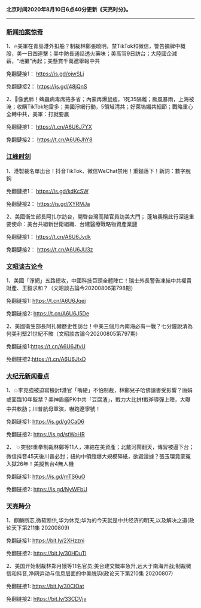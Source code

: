 **北京时间2020年8月10日6点40分更新《天亮时分》。**

***

### [新闻拍案惊奇](https://www.youtube.com/c/%E5%A4%A7%E5%AE%87%E6%8B%8D%E6%A1%88%E9%A9%9A%E5%A5%87DayuShow/videos)

1、🔥美軍在青島港外扣船？制裁林鄭張曉明，禁TikTok和微信，警告摘牌中概股，美一日四連擊；美中防長通話透火藥味；美高官9日訪台；大陸國企減薪，“地攤”再起；美懸賞千萬邀舉報中共

免翻鏈接1： https://is.gd/ojwSLj

免翻鏈接2： https://is.gd/48jQnS

2、🚨像武肺！蜱蟲病毒席捲多省；內蒙再爆鼠疫，1死35隔離；颱風暴雨，上海被淹；收購TikTok地雷多；美國淨網行動，5領域清共；好萊塢媚共細節；戰略重心全轉中共，美軍：打就要贏 

免翻鏈接1： https://t.cn/A6U6J7YX

免翻鏈接2： https://t.cn/A6U6JhY8


### [江峰时刻](https://www.youtube.com/c/%E6%B1%9F%E5%B3%B0%E6%97%B6%E5%88%BB/videos)

1、港製裁名單出台！抖音TikTok、微信WeChat禁用！重鎚落下！新詞：數字脫鉤

免翻鏈接1： https://is.gd/kdKcSW

免翻鏈接2： https://is.gd/XYRMJa

2、美國衛生部長阿扎尔訪台，開啓台灣高階官員訪美大門； 蓬培奧稱此行深遠重要使命：美台共組新世衛組織、台建醫療戰略物資產業鏈

免翻鏈接1： https://t.cn/A6U6Jydk

免翻鏈接2： https://t.cn/A6U6JU3z


### [文昭谈古论今](https://www.youtube.com/channel/UCtAIPjABiQD3qjlEl1T5VpA/videos)

1、美國「淨網」五路總攻，中國科技巨頭全體陣亡！瑞士外長警告凍結中共權貴財產、王毅求和？（文昭談古論今20200806第798期）

免翻链接1: https://t.cn/A6U6Jqej

免翻链接2: https://t.cn/A6U6J5De

2、美國衛生部長阿扎爾歷史性訪台！中美三個月內南海必有一戰？七分鐘說清為何美利堅21世紀不敗（文昭談古論今20200805第797期）

免翻链接1:https://t.cn/A6U6JfvU

免翻链接2:https://t.cn/A6U6JIxD



### [大纪元新闻看点](https://www.youtube.com/c/%E5%A4%A7%E7%B4%80%E5%85%83-%E6%96%B0%E8%81%9E%E7%9C%8B%E9%BB%9E/videos)

1、💥李克強被迫寫檢討❗️港官「嘴硬」不怕制裁，林鄭兒子哈佛讀書受影響？唐娟或面臨10年監禁？美神盾艦PK中共「豆腐渣」，戰力大比拼❗️戰斧導彈上陣，大曝中共軟肋；川普航母軍演，嚇跑遼寧號！

免翻链接1: https://is.gd/g0CaD6

免翻链接2: https://is.gd/stWoHR

2、 💥突發❗️重拳制裁林鄭等11人，凍結在美資產；北戴河鬧翻天，傳習被逼下台；微信抖音45天後川普必封；紐約中領館爆大規模碎紙，欲毀證據？張玉環竟蒙冤入獄26年！美擬售台4無人機

免翻链接1: https://is.gd/mTS6uO

免翻链接2: https://is.gd/NyWFbU


### [天亮時分](https://www.youtube.com/channel/UCjvjNeHndz4PGs9JXhzdHqw/videos)

1、麒麟断芯,微软断供,华为休克;华为的今天就是中共经济的明天,以及解决之道(政论天下第211集 20200809)

免翻链接1: https://bit.ly/2XHzzni

免翻链接2: https://bit.ly/30HDuTl

2、美国开始制裁林郑月娥等11名官员;美台建交概率急升,远大于南海开战;制裁微信和抖音,净网运动与信息层面的中美脱钩(政论天下第210集 20200807)

免翻链接1: https://bit.ly/30CIOat

免翻链接2: https://bit.ly/33CDVjv
